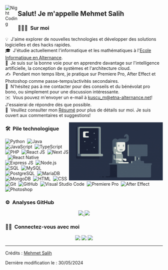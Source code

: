 <img alt="Night Coding" src="./assets/Hand%20Wave.gif" width='40' align="left"/><h2>Salut! Je m'appelle Mehmet Salih</h2>

### 👨🏻‍💻 &nbsp;Sur moi

💡 &nbsp;J'aime explorer de nouvelles technologies et développer des solutions logicielles et des hacks rapides.\
🎓 &nbsp;J'étudie actuellement l'informatique et les mathématiques à l'[Ecole Informatique en Alternance](https://etna.io).\
🌱 &nbsp;Je suis sur la bonne voie pour en apprendre davantage sur l'intelligence artificielle, la conception de systèmes et l'architecture cloud.\
✍️ &nbsp;Pendant mon temps libre, je pratique sur Premiere Pro, After Effect et Photoshop comme passe-temps/activités secondaires.\
💬 &nbsp;N'hésitez pas à me contacter pour des conseils et du bénévolat pro bono, ou simplement pour une discussion intéressante.\
✉️ &nbsp;Vous pouvez m'envoyer un e-mail à kuscu_m@etna-alternance.net! J'essaierai de répondre dès que possible.\
📄 &nbsp;Veuillez consulter mon [Résumé](https://linktr.ee/mehmetsalihk) pour plus de détails sur moi. Je suis ouvert aux commentaires et suggestions!

<img alt="Night Coding" src="https://raw.githubusercontent.com/AVS1508/AVS1508/master/assets/Night-Coding.gif" align="right"/>

### 🛠 &nbsp;Pile technologique

![Python](https://img.shields.io/badge/-Python-05122A?style=flat&logo=python)&nbsp;
![Java](https://img.shields.io/badge/-Java-05122A?style=flat&logo=Java&logoColor=FFA518)&nbsp;
![JavaScript](https://img.shields.io/badge/-JavaScript-05122A?style=flat&logo=javascript)&nbsp;
![TypeScript](https://img.shields.io/badge/-TypeScript-05122A?style=flat&logo=typescript)&nbsp;
![PHP](https://img.shields.io/badge/-PHP-05122A?style=flat&logo=php)&nbsp;
![React JS](https://img.shields.io/badge/-React%20JS-05122A?style=flat&logo=react)&nbsp;
![Next JS](https://img.shields.io/badge/-Next%20JS-05122A?style=flat&logo=next.js)&nbsp;
![React Native](https://img.shields.io/badge/-React%20Native-05122A?style=flat&logo=react)&nbsp;
![Express JS](https://img.shields.io/badge/-Express%20JS-05122A?style=flat&logo=express)&nbsp;
![Node.js](https://img.shields.io/badge/-Node.js-05122A?style=flat&logo=node.js)&nbsp;
![SQL](https://img.shields.io/badge/-SQL-05122A?style=flat&logo=sql)&nbsp;
![MySQL](https://img.shields.io/badge/-MySQL-05122A?style=flat&logo=mysql)&nbsp;
![PostgreSQL](https://img.shields.io/badge/-PostgreSQL-05122A?style=flat&logo=postgresql)&nbsp;
![MariaDB](https://img.shields.io/badge/-MariaDB-05122A?style=flat&logo=mariadb)&nbsp;
![MongoDB](https://img.shields.io/badge/-MongoDB-05122A?style=flat&logo=mongodb)&nbsp;
![HTML](https://img.shields.io/badge/-HTML-05122A?style=flat&logo=HTML5)&nbsp;
![CSS](https://img.shields.io/badge/-CSS-05122A?style=flat&logo=CSS3&logoColor=1572B6)&nbsp;
![Git](https://img.shields.io/badge/-Git-05122A?style=flat&logo=git)&nbsp;
![GitHub](https://img.shields.io/badge/-GitHub-05122A?style=flat&logo=github)&nbsp;
![Visual Studio Code](https://img.shields.io/badge/-Visual%20Studio%20Code-05122A?style=flat&logo=visual-studio-code&logoColor=007ACC)&nbsp;
![Premiere Pro](https://img.shields.io/badge/-Premiere%20Pro-05122A?style=flat&logo=adobe-premiere-pro)&nbsp;
![After Effect](https://img.shields.io/badge/-After%20Effect-05122A?style=flat&logo=adobe-after-effect)&nbsp;
![Photoshop](https://img.shields.io/badge/-Photoshop-05122A?style=flat&logo=adobe-photoshop)&nbsp;

### ⚙️ &nbsp;Analyses GitHub

<p align="center">
<a href="https://github.com/MehmetSalihK">
  <img height="180em" src="https://github-readme-stats-eight-theta.vercel.app/api?username=MehmetSalihK&show_icons=true&theme=algolia&include_all_commits=true&count_private=true"/>
  <img height="180em" src="https://github-readme-stats-eight-theta.vercel.app/api/top-langs/?username=MehmetSalihK&layout=compact&langs_count=8&theme=algolia"/>
</a>
</p>

### 🤝🏻 &nbsp;Connectez-vous avec moi

<p align="center">
<!-- ## <a href="https://www.adityavsingh.com"><img src="https://img.shields.io/badge/-adityavsingh.com-3423A6?style=flat&logo=Google-Chrome&logoColor=white"/></a> -->
<a href="https://www.linkedin.com/in/mehmet-salih-kuscu-b3a835221/"><img src="https://img.shields.io/badge/-Mehmet%20Salih%20Kuscu-0077B5?style=flat&logo=Linkedin&logoColor=white"/></a>
<a href="mailto:kuscu_m@etna-alternance.net"><img src="https://img.shields.io/badge/-kuscu_m@etna-alternance.net-D14836?style=flat&logo=Gmail&logoColor=white"/></a>
<a href="https://instagram.com/sketur60"><img src="https://img.shields.io/badge/-@sketur60-E4405F?style=flat&logo=Instagram&logoColor=white"/></a>
</p>

-----
Crédits : [Mehmet Salih](https://github.com/MehmetSalihK)

Dernière modification le : 30/05/2024
